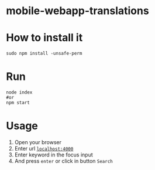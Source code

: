 mobile-webapp-translations
==========================

# How to install it

```shell
sudo npm install -unsafe-perm
```

# Run

```shell
node index
#or
npm start
```

# Usage

  1. Open your browser 
  2. Enter url [`localhost:4000`](http://localhost:4000)
  3. Enter keyword in the focus input
  4. And press `enter` or click in button `Search`
